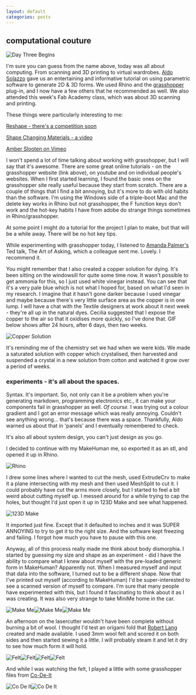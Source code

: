 ```yaml
---
layout: default
categories: posts
---
```

## computational couture

![Day Three Begins](/images/2017-02-23-day-three/grasshopper.png) 

I'm sure you can guess from the name above, today was all about computing. From scanning and 3D printing to virtual wardrobes. [Aldo Solazzo](http://noumena.io/about/) gave us an entertaining and informative tutorial on using parametric software to generate 2D & 3D forms. We used Rhino and the [grasshopper](http://www.grasshopper3d.com/) plug-in, and I now have a few others that he recommended as well. We also attended this week's Fab Academy class, which was about 3D scanning and printing.  

These things were particularly interesting to me:

[Reshape - there's a competition soon](http://youreshape.io/)

[Shape Changing Materials - a video](http://noumena.io/shape-changing-materials)

[Amber Slooten on Vimeo](https://vimeo.com/169599296)

I won't spend a lot of time talking about working with grasshopper, but I will say that it's awesome. There are some great online tutorials - on the grasshopper website (link above), on youtube and on individual people's websites. When I first started learning, I found the basic ones on the grasshopper site really useful because they start from scratch. There are a couple of things that I find a bit annoying, but it's more to do with old habits than the software. I'm using the Windows side of a triple-boot Mac and the delete key works in Rhino but not grasshopper, the F function keys don't work and the hot-key habits I have from adobe do strange things sometimes in Rhino/grasshopper.

At some point I might do a tutorial for the project I plan to make, but that will be a while away. There will be no hot key tips.

While experimenting with grasshopper today, I listened to [Amanda Palmer's](https://www.ted.com/talks/amanda_palmer_the_art_of_asking) Ted talk, The Art of Asking, which a colleague sent me. Lovely. I recommend it. 

You might remember that I also created a copper solution for dying. It's been sitting on the windowsill for quite some time now. It wasn't possible to get ammonia for this, so I just used white vinegar instead. You can see that it's a very pale blue which is not what I hoped for, based on what I'd seen in my research. I imagine that it hasn't gone darker because I used vinegar and maybe because there's very little surface area as the copper is in one lump. I will have a chat with the Textile designers at work about it next week - they're all up in the natural dyes. Cecilia suggested that I expose the copper to the air so that it oxidises more quickly, so I've done that. GIF below shows after 24 hours, after 6 days, then two weeks. 

![Copper Solution](/images/2017-02-23-day-three/copper.gif) 

It's reminding me of the chemistry set we had when we were kids. We made a saturated solution with copper which crystalised, then harvested and suspended a crystal in a new solution from cotton and watched it grow over a period of weeks.

### experiments - it's all about the spaces.

Syntax. It's important. So, not only can it be a problem when you're generating markdown, programming electronics etc., it can make your components fail in grasshopper as well. *Of course.* I was trying out a colour gradient and I got an error message which was really annoying. Couldn't see anything wrong... that's because there was a space. Thankfully, Aldo warned us about that in 'panels' and I eventually remembered to check.  

It's also all about system design, you can't just design as you go. 

I decided to continue with my MakeHuman me, so exported it as an stl, and opened it up in Rhino. 

![Rhino](/images/2017-02-23-day-three/rhino-mesh-split.png) 

I drew some lines where I wanted to cut the mesh, used ExtrudeCrv to make it a plane intersecting with my mesh and then used MeshSplit to cut it. I could probably have cut the arms more closely, but I started to feel a bit weird about cutting myself up. I messed around for a while trying to cap the holes, but thought I'd just open it up in 123D Make and see what happened.

![123D Make](/images/2017-02-23-day-three/123d-make.png) 

It imported just fine. Except that it defaulted to inches and it was SUPER ANNOYING to try to get it to the right size. And the software kept freezing and failing. I forgot how much you have to pause with this one.

Anyway, all of this process really made me think about body dismorphia. I started by guessing my size and shape as an experiment - did I have the ability to compare what I knew about myself with the pre-loaded generic form in MakeHuman? Apparently not. When I measured myself and input that data into the software, I turned out to be a different shape. Now that I've printed out myself (according to MakeHuman) I'd be super-interested to see a scanned version of myself to compare. I'm sure that many people have experimented with this, but I found it fascinating to think about it as I was creating. It was also very strange to take MiniMe home in the car.

![Make Me](/images/2017-02-23-day-three/make-me-car.png)![Make Me](/images/2017-02-23-day-three/make-me.png)![Make Me](/images/2017-02-23-day-three/make-me-2.png) 

An afternoon on the lasercutter wouldn't have been complete without burning a bit of wool. I thought I'd test an origami fold that [Robert Lang](http://www.langorigami.com/) created and made available. I used 3mm wool felt and scored it on both sides and then started sewing it a little. I will probably steam it and let it dry to see how much form it will hold.

![Felt](/images/2017-02-23-day-three/felt-front.png)![Felt](/images/2017-02-23-day-three/felt-back.png)![Felt](/images/2017-02-23-day-three/felt-front-2.png)![Felt](/images/2017-02-23-day-three/felt-back-2.png)

And while I was watching the felt, I played a little with some grasshopper files from [Co-De-It](http://www.co-de-it.com/wordpress/code)

![Co De It](/images/2017-02-23-day-three/code-it-1.png)![Co De It](/images/2017-02-23-day-three/code-it-2.png)

